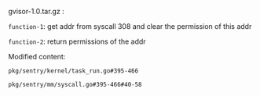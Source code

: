 gvisor-1.0.tar.gz :

`function-1`: get addr from syscall 308 and clear the permission of this addr

`function-2`: return permissions of the addr

Modified content:

`pkg/sentry/kernel/task_run.go#395-466`

`pkg/sentry/mm/syscall.go#395-466#40-58`
